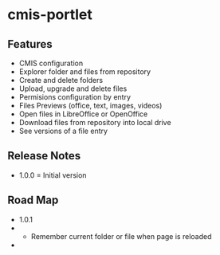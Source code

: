 # cmis-portlet

## Features

* CMIS configuration
* Explorer folder and files from repository
* Create and delete folders
* Upload, upgrade and delete files
* Permisions configuration by entry
* Files Previews (office, text, images, videos)
* Open files in LibreOffice or OpenOffice
* Download files from repository into local drive
* See versions of a file entry

##  Release Notes

* 1.0.0 = Initial version

## Road Map 

* 1.0.1
* * Remember current folder or file when page is reloaded
* 

